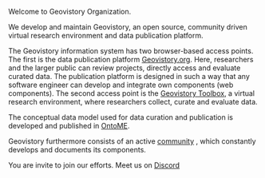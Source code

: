 Welcome to Geovistory Organization.

We develop and maintain Geovistory, an open source, community driven virtual research environment and data publication platform.
 
The Geovistory information system has two browser-based access points. The first is the data publication platform [Geovistory.org](https://geovistory.org). Here, researchers and the larger public can review projects, directly access and evaluate curated data. The publication platform is designed in such a way that any software engineer can develop and integrate own components (web components). The second access point is the [Geovistory Toolbox](https://toolbox.geovistory.org), a virtual research environment, where researchers collect, curate and evaluate data.

The conceptual data model used for data curation and publication is developed and published in [OntoME](https://ontome.net/).
 
Geovistory furthermore consists of an active [community](https://www.geovistory.org/community) , which constantly develops and documents its components.
 
You are invite to join our efforts. Meet us on [Discord](https://discord.gg/pjcwjnruVb)

